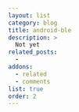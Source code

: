 ```yaml
---
layout: list
category: blog
title: android-ble
description: >
  Not yet
related_posts:
  -
addons:
  - related
  - comments
list: true
order: 2
---
```

